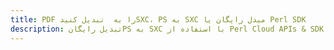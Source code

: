 ---title: PDF را به  تبدیل کنیدSXC، PS به SXC مبدل رایگان یا Perl SDKdescription: تبدیل رایگانPS به SXC با استفاده از Perl Cloud APIs & SDK همچنین اسناد PDF را در Cloud ایجاد، ویرایش و رندر کنید.---